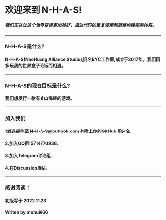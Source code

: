 # 欢迎来到 N-H-A-S!
##### 我们正在让这个世界变得更加美好，通过代码的重复使用和延展构建完美体系。
---
### N-H-A-S是什么?
#### N-H-A-S(NaoHuang Alliance Studio),旧名BYC工作室,成立于2017年。我们因多玩我的世界盒子论坛而相遇。
---
### N-H-A-S的现在目标是什么?
#### 我们想发行一款有关山海经的游戏。
---
### 加入我们
#### 1发送邮件至 N-H-A-S@outlook.com 并附上你的GitHub 用户名
#### 2.加入QQ群:5714770938.
#### 3.加入Telegram讨论组.
#### 4.在Discussion发帖。
---
### 感谢阅读！
#### 初版写于 2022.11.23
#### Writen by mohui666